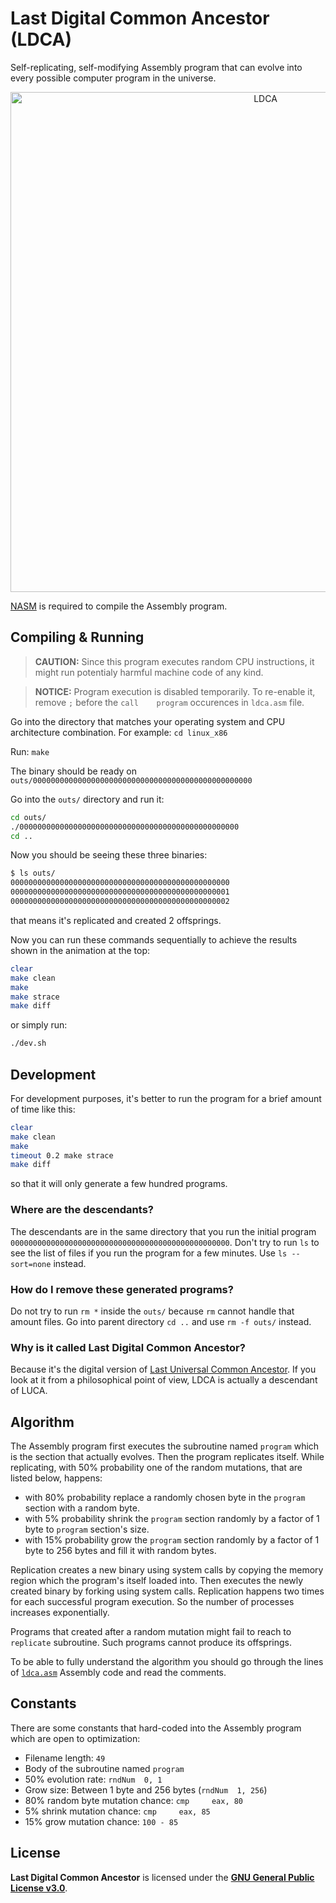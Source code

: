# Last Digital Common Ancestor (LDCA)

Self-replicating, self-modifying Assembly program that can evolve into every possible computer program in the universe.

<p align="center">
  <img src="https://i.ibb.co/VpYDzYK/demo.gif" alt="LDCA" height="800px"/>
</p>

[NASM](https://www.nasm.us/) is required to compile the Assembly program.

## Compiling & Running

> **CAUTION:** Since this program executes random CPU instructions, it might run potentialy harmful machine code of any kind.

> **NOTICE:** Program execution is disabled temporarily. To re-enable it, remove `;` before the `call    program` occurences in `ldca.asm` file.

Go into the directory that matches your operating system and CPU architecture combination. For example: `cd linux_x86`

Run: `make`

The binary should be ready on `outs/0000000000000000000000000000000000000000000000000`

Go into the `outs/` directory and run it:

```bash
cd outs/
./0000000000000000000000000000000000000000000000000
cd ..
```

Now you should be seeing these three binaries:

```bash
$ ls outs/
0000000000000000000000000000000000000000000000000
0000000000000000000000000000000000000000000000001
0000000000000000000000000000000000000000000000002
```

that means it's replicated and created 2 offsprings.

Now you can run these commands sequentially to achieve the results shown in the animation at the top:

```bash
clear
make clean
make
make strace
make diff
```

or simply run:

```bash
./dev.sh
```

## Development

For development purposes, it's better to run the program for a brief amount of time like this:

```bash
clear
make clean
make
timeout 0.2 make strace
make diff
```

so that it will only generate a few hundred programs.

### Where are the descendants?

The descendants are in the same directory that you run the initial program `0000000000000000000000000000000000000000000000000`.
Don't try to run `ls` to see the list of files if you run the program for a few minutes. Use `ls --sort=none` instead.

### How do I remove these generated programs?

Do not try to run `rm *` inside the `outs/` because `rm` cannot handle that amount files.
Go into parent directory `cd ..` and use `rm -f outs/` instead.

### Why is it called Last Digital Common Ancestor?

Because it's the digital version of [Last Universal Common Ancestor](https://en.wikipedia.org/wiki/Last_universal_common_ancestor).
If you look at it from a philosophical point of view, LDCA is actually a descendant of LUCA.

## Algorithm

The Assembly program first executes the subroutine named `program` which is the section that actually evolves.
Then the program replicates itself. While replicating, with 50% probability one of the random mutations, that are
listed below, happens:

- with 80% probability replace a randomly chosen byte in the `program` section with a random byte.
- with 5% probability shrink the `program` section randomly by a factor of 1 byte to `program` section's size.
- with 15% probability grow the `program` section randomly by a factor of 1 byte to 256 bytes and fill it with random bytes.

Replication creates a new binary using system calls by copying the memory region which the program's itself loaded into.
Then executes the newly created binary by forking using system calls. Replication happens two times for each successful
program execution. So the number of processes increases exponentially.

Programs that created after a random mutation might fail to reach to `replicate` subroutine. Such programs cannot
produce its offsprings.

To be able to fully understand the algorithm you should go through the lines of [`ldca.asm`](/linux_x86/ldca.asm)
Assembly code and read the comments.

## Constants

There are some constants that hard-coded into the Assembly program which are open to optimization:

- Filename length: `49`
- Body of the subroutine named `program`
- 50% evolution rate: `rndNum  0, 1`
- Grow size: Between 1 byte and 256 bytes (`rndNum  1, 256`)
- 80% random byte mutation chance: `cmp     eax, 80`
- 5% shrink mutation chance: `cmp     eax, 85`
- 15% grow mutation chance: `100 - 85`

## License

**Last Digital Common Ancestor** is licensed under the [**GNU General Public License v3.0**](/LICENSE).
